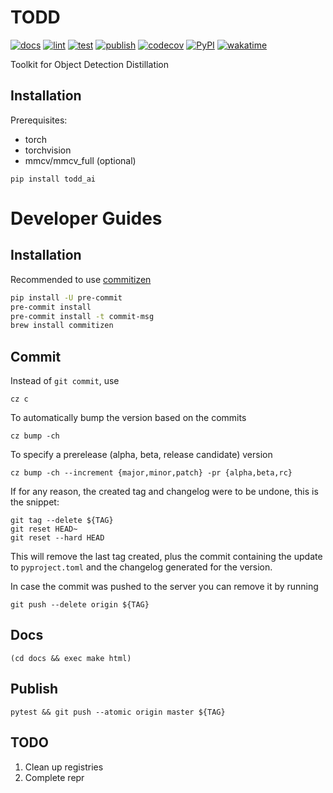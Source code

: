 # TODD

[![docs](https://readthedocs.org/projects/toddai/badge/?version=latest)](https://toddai.readthedocs.io/en/latest/?badge=latest)
[![lint](https://github.com/LutingWang/todd/actions/workflows/lint.yaml/badge.svg)](https://github.com/LutingWang/todd/actions/workflows/lint.yaml)
[![test](https://github.com/LutingWang/todd/actions/workflows/test.yaml/badge.svg)](https://github.com/LutingWang/todd/actions/workflows/test.yaml)
[![publish](https://github.com/LutingWang/todd/actions/workflows/publish.yaml/badge.svg)](https://github.com/LutingWang/todd/actions/workflows/publish.yaml)
[![codecov](https://codecov.io/gh/LutingWang/todd/branch/master/graph/badge.svg?token=BHDPCKVM1T)](https://codecov.io/gh/LutingWang/todd)
[![PyPI](https://img.shields.io/pypi/v/todd_ai)](https://pypi.org/project/todd-ai/)
[![wakatime](https://wakatime.com/badge/github/LutingWang/todd.svg)](https://wakatime.com/badge/github/LutingWang/todd)

Toolkit for Object Detection Distillation

## Installation

Prerequisites:
- torch
- torchvision
- mmcv/mmcv_full (optional)

```shell
pip install todd_ai
```

# Developer Guides

## Installation

Recommended to use [commitizen](https://github.com/commitizen-tools/commitizen)

```bash
pip install -U pre-commit
pre-commit install
pre-commit install -t commit-msg
brew install commitizen
```

## Commit

Instead of `git commit`, use

```shell
cz c
```

To automatically bump the version based on the commits

```shell
cz bump -ch
```

To specify a prerelease (alpha, beta, release candidate) version

```shell
cz bump -ch --increment {major,minor,patch} -pr {alpha,beta,rc}
```

If for any reason, the created tag and changelog were to be undone, this is the snippet:

```shell
git tag --delete ${TAG}
git reset HEAD~
git reset --hard HEAD
```

This will remove the last tag created, plus the commit containing the update to `pyproject.toml` and the changelog generated for the version.

In case the commit was pushed to the server you can remove it by running

```
git push --delete origin ${TAG}
```

## Docs

```shell
(cd docs && exec make html)
```

## Publish

```shell
pytest && git push --atomic origin master ${TAG}
```

## TODO

1. Clean up registries
2. Complete repr
